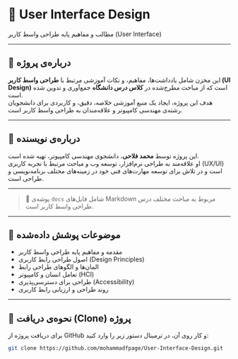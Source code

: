 # 🎨 User Interface Design  
مطالب و مفاهیم پایه طراحی واسط کاربر (User Interface)

---

## 📘 درباره‌ی پروژه
این مخزن شامل یادداشت‌ها، مفاهیم، و نکات آموزشی مرتبط با **طراحی واسط کاربر (UI Design)** است که از مباحث مطرح‌شده در **کلاس درس دانشگاه** جمع‌آوری و تدوین شده است.  
هدف این پروژه، ایجاد یک منبع آموزشی خلاصه، دقیق، و کاربردی برای دانشجویان رشته‌ی مهندسی کامپیوتر و علاقه‌مندان به طراحی واسط کاربر است.

---

## 👤 درباره‌ی نویسنده
این پروژه توسط **محمد فلاحی**، دانشجوی مهندسی کامپیوتر، تهیه شده است.  
او علاقه‌مند به طراحی نرم‌افزار، توسعه وب و مباحث مرتبط با تجربه کاربری (UX/UI) است و در تلاش برای توسعه مهارت‌های فنی خود در زمینه‌های مختلف برنامه‌نویسی و طراحی است.

---

> 📄 پوشه‌ی `docs` شامل فایل‌های Markdown مربوط به مباحث مختلف درس طراحی واسط کاربر است.

---

## 🧠 موضوعات پوشش داده‌شده
- مقدمه و مفاهیم پایه طراحی واسط کاربر  
- اصول طراحی رابط کاربری (Design Principles)  
- المان‌ها و الگوهای طراحی رابط  
- تعامل انسان و کامپیوتر (HCI)  
- طراحی برای دسترسی‌پذیری (Accessibility)  
- روند طراحی و ارزیابی رابط کاربری  

---

## 🚀 نحوه‌ی دریافت (Clone) پروژه
برای دریافت پروژه از GitHub و کار روی آن، در ترمینال دستور زیر را وارد کنید:

```bash
git clone https://github.com/mohammadfpage/User-Interface-Design.git
